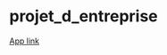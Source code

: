 # projet_d_entreprise

[App link](https://batonga-sys-projet-d-entreprise-streamlit-4mx5qr.streamlit.app/)